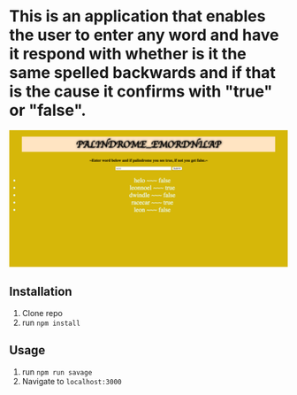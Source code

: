# This is an application that enables the user to enter any word and have it respond with whether is it the same spelled backwards and if that is the cause it confirms with "true" or "false".


![img](palindromeSS.png)

## Installation

1. Clone repo
2. run `npm install`

## Usage

1. run `npm run savage`
2. Navigate to `localhost:3000`
